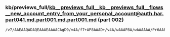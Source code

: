 ### kb/previews_full/kb__previews_full__kb__previews_full__flows__new_account_entry_from_your_personal_account@auth.har.part041.md.part001.md.part001.md (part 002)

```md
/v7/AAEAAQADAQEAAAEAAAACAgD9/v4A/f7+AP8AAAD+/v4A/wAAAP8A/wAAAAAA/Pr6AAEAAQAEBAQA/wD/AAIBAgD///8A/wAAAAIDAwACAwAA/wD/AP7+/gABAQEAAQIBAAMBAgAEA
```

```
